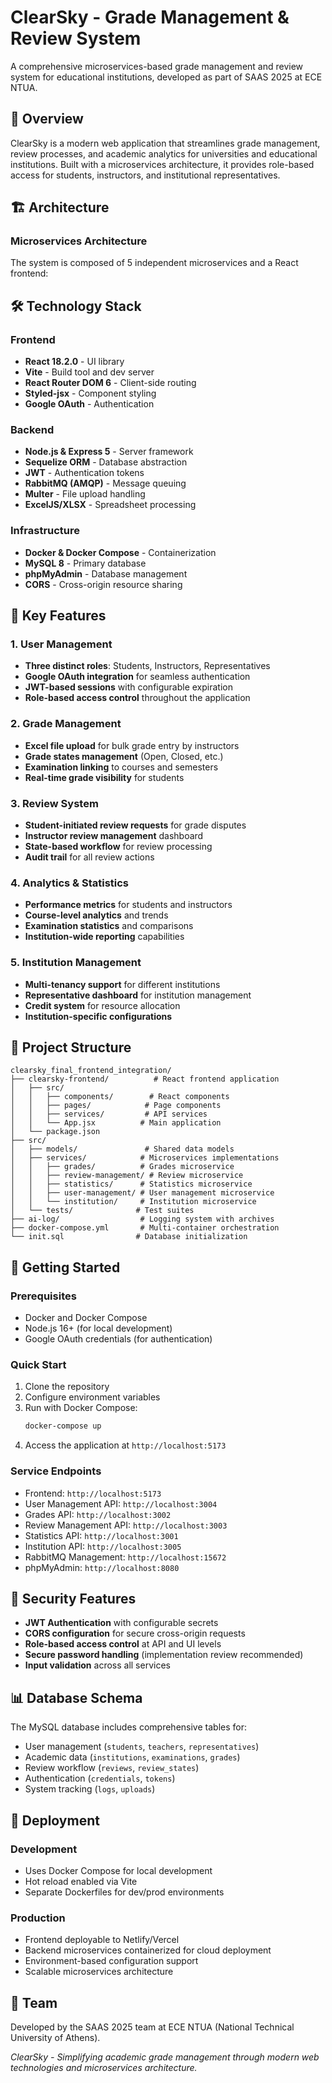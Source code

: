# ClearSky - Grade Management & Review System

A comprehensive microservices-based grade management and review system for educational institutions, developed as part of SAAS 2025 at ECE NTUA.

## 🚀 Overview

ClearSky is a modern web application that streamlines grade management, review processes, and academic analytics for universities and educational institutions. Built with a microservices architecture, it provides role-based access for students, instructors, and institutional representatives.

## 🏗️ Architecture

### Microservices Architecture
The system is composed of 5 independent microservices and a React frontend:

## 🛠️ Technology Stack

### Frontend
- **React 18.2.0** - UI library
- **Vite** - Build tool and dev server
- **React Router DOM 6** - Client-side routing
- **Styled-jsx** - Component styling
- **Google OAuth** - Authentication

### Backend
- **Node.js & Express 5** - Server framework
- **Sequelize ORM** - Database abstraction
- **JWT** - Authentication tokens
- **RabbitMQ (AMQP)** - Message queuing
- **Multer** - File upload handling
- **ExcelJS/XLSX** - Spreadsheet processing

### Infrastructure
- **Docker & Docker Compose** - Containerization
- **MySQL 8** - Primary database
- **phpMyAdmin** - Database management
- **CORS** - Cross-origin resource sharing

## 🌟 Key Features

### 1. User Management
- **Three distinct roles**: Students, Instructors, Representatives
- **Google OAuth integration** for seamless authentication
- **JWT-based sessions** with configurable expiration
- **Role-based access control** throughout the application

### 2. Grade Management
- **Excel file upload** for bulk grade entry by instructors
- **Grade states management** (Open, Closed, etc.)
- **Examination linking** to courses and semesters
- **Real-time grade visibility** for students

### 3. Review System
- **Student-initiated review requests** for grade disputes
- **Instructor review management** dashboard
- **State-based workflow** for review processing
- **Audit trail** for all review actions

### 4. Analytics & Statistics
- **Performance metrics** for students and instructors
- **Course-level analytics** and trends
- **Examination statistics** and comparisons
- **Institution-wide reporting** capabilities

### 5. Institution Management
- **Multi-tenancy support** for different institutions
- **Representative dashboard** for institution management
- **Credit system** for resource allocation
- **Institution-specific configurations**

## 📁 Project Structure

```
clearsky_final_frontend_integration/
├── clearsky-frontend/          # React frontend application
│   ├── src/
│   │   ├── components/        # React components
│   │   ├── pages/            # Page components
│   │   ├── services/         # API services
│   │   └── App.jsx          # Main application
│   └── package.json
├── src/
│   ├── models/               # Shared data models
│   ├── services/            # Microservices implementations
│   │   ├── grades/          # Grades microservice
│   │   ├── review-management/ # Review microservice
│   │   ├── statistics/      # Statistics microservice
│   │   ├── user-management/ # User management microservice
│   │   └── institution/     # Institution microservice
│   └── tests/              # Test suites
├── ai-log/                  # Logging system with archives
├── docker-compose.yml       # Multi-container orchestration
└── init.sql                # Database initialization
```

## 🚀 Getting Started

### Prerequisites
- Docker and Docker Compose
- Node.js 16+ (for local development)
- Google OAuth credentials (for authentication)

### Quick Start
1. Clone the repository
2. Configure environment variables
3. Run with Docker Compose:
   ```bash
   docker-compose up
   ```
4. Access the application at `http://localhost:5173`

### Service Endpoints
- Frontend: `http://localhost:5173`
- User Management API: `http://localhost:3004`
- Grades API: `http://localhost:3002`
- Review Management API: `http://localhost:3003`
- Statistics API: `http://localhost:3001`
- Institution API: `http://localhost:3005`
- RabbitMQ Management: `http://localhost:15672`
- phpMyAdmin: `http://localhost:8080`

## 🔐 Security Features

- **JWT Authentication** with configurable secrets
- **CORS configuration** for secure cross-origin requests
- **Role-based access control** at API and UI levels
- **Secure password handling** (implementation review recommended)
- **Input validation** across all services

## 📊 Database Schema

The MySQL database includes comprehensive tables for:
- User management (`students`, `teachers`, `representatives`)
- Academic data (`institutions`, `examinations`, `grades`)
- Review workflow (`reviews`, `review_states`)
- Authentication (`credentials`, `tokens`)
- System tracking (`logs`, `uploads`)

## 🚢 Deployment

### Development
- Uses Docker Compose for local development
- Hot reload enabled via Vite
- Separate Dockerfiles for dev/prod environments

### Production
- Frontend deployable to Netlify/Vercel
- Backend microservices containerized for cloud deployment
- Environment-based configuration support
- Scalable microservices architecture

## 👥 Team

Developed by the SAAS 2025 team at ECE NTUA (National Technical University of Athens).


*ClearSky - Simplifying academic grade management through modern web technologies and microservices architecture.*
